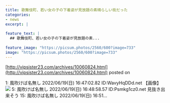 ```yaml
---
title: 歌舞伎町、若い女の子の下着姿が見放題の素晴らしい街だった
categories:
- news
excerpt: |
  
feature_text: |
  ## 歌舞伎町、若い女の子の下着姿が見放題の素...
  
feature_image: "https://picsum.photos/2560/600?image=733"
image: "https://picsum.photos/2560/600?image=733"
---
```


[http://vipsister23.com/archives/10060824.html](http://vipsister23.com/archives/10060824.html)
posted on 

<!--more-->

1: 風吹けば名無し 2022/06/19(日) 16:47:02.82 ID:WavyHqDDd.net 【画像】![](https://livedoor.blogimg.jp/vipsister23/imgs/f/c/fcc8a33a.jpg) 5: 風吹けば名無し 2022/06/19(日) 16:48:58.57 ID:Psmkg1cz0.net 見抜き出来そう 15: 風吹けば名無し 2022/06/19(日) 16:51...
